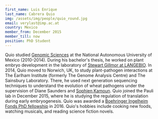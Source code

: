 ```yaml
---
first_name: Luis Enrique
last_name: Cabrera Quio
img: /assets/img/people/quio_round.jpg
email: verylast@imp.ac.at
country: Mexico
member_from: December 2015
member_till: now
position: PhD Student
---
```

Quio studied [Genomic Sciences](http://www.lcg.unam.mx/es/about) at the National Autonomous University of Mexico (2010-2014). During his bachelor's thesis, he worked on plant embryo development in the laboratory of [Stewart Gillmor at LANGEBIO](http://langebio.cinvestav.mx/?pag=854). In 2014, Quio moved to Norwich, UK, to study plant-pathogen interactions at The Earlham Institute (formerly The Genome Analysis Centre) and The Sainsbury Laboratory. There, he used next generation sequencing techniques to understand the evolution of wheat pathogens under the supervision of Diane Saunders and [Sophien Kamoun](http://www.tsl.ac.uk/groups/kamoun-group/). Quio joined the Pauli lab in December 2015, where he is studying the regulation of translation during early embryogenesis. Quio was awarded a [Boehringer Ingelheim Fonds PhD fellowship](https://www.bifonds.de/fellowships-grants/phd-fellowships.html) in 2016. Quio's hobbies include cooking new foods, watching musicals, and reading science fiction novels.
